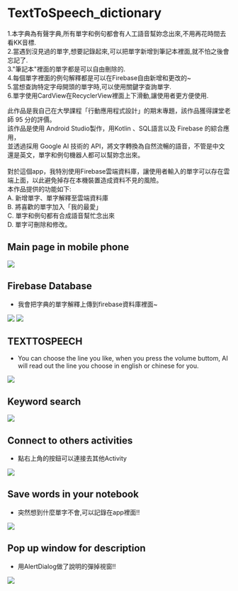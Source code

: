 # TextToSpeech_dictionary
1.本字典為有聲字典,所有單字和例句都會有人工語音幫妳念出來,不用再花時間去看KK音標. <br />
2.當遇到沒見過的單字,想要記錄起來,可以把單字新增到筆記本裡面,就不怕之後會忘記了.<br />
3."筆記本"裡面的單字都是可以自由刪除的.<br />
4.每個單字裡面的例句解釋都是可以在Firebase自由新增和更改的~ <br />
5.當想查詢特定字母開頭的單字時,可以使用關鍵字查詢單字.<br />
6.單字使用CardView在RecyclerView裡面上下滑動,讓使用者更方便使用.<br />

此作品是我自己在大學課程「行動應用程式設計」的期末專題，該作品獲得課堂老師 95 分的評價。<br />
該作品是使用 Android Studio製作，用Kotlin 、SQL語言以及 Firebase 的綜合應用，<br />
並透過採用 Google AI 技術的 API，將文字轉換為自然流暢的語音，不管是中文還是英文，單字和例句機器人都可以幫妳念出來。<br /><br />
對於這個app，我特別使用Firebase雲端資料庫，讓使用者輸入的單字可以存在雲端上面，以此避免掉存在本機裝置造成資料不見的風險。<br />
本作品提供的功能如下: <br />
A. 新增單字、單字解釋至雲端資料庫 <br />
B. 將喜歡的單字加入「我的最愛」 <br />
C. 單字和例句都有合成語音幫忙念出來 <br />
D. 單字可刪除和修改。<br />

## Main page in mobile phone
![](https://github.com/a1233z/text_to_voice_dicitionary_public/blob/master/github_images/0.png)

## Firebase Database
* 我會把字典的單字解釋上傳到firebase資料庫裡面~

![](https://github.com/a1233z/text_to_voice_dicitionary_public/blob/master/github_images/1.png)
![](https://github.com/a1233z/text_to_voice_dicitionary_public/blob/master/github_images/2.png)

## TEXTTOSPEECH
* You can choose the line you like, when you press the volume buttom, AI will read out the line you choose in english or chinese for you.

![](https://github.com/a1233z/text_to_voice_dicitionary_public/blob/master/github_images/3.png)

## Keyword search
![](https://github.com/a1233z/text_to_voice_dicitionary_public/blob/master/github_images/4.png)

## Connect to others activities
* 點右上角的按鈕可以連接去其他Activity

![](https://github.com/a1233z/text_to_voice_dicitionary_public/blob/master/github_images/5.png)

## Save words in your notebook
* 突然想到什麼單字不會,可以記錄在app裡面!!

![](https://github.com/a1233z/text_to_voice_dicitionary_public/blob/master/github_images/6.png)

## Pop up window for description
* 用AlertDialog做了說明的彈掉視窗!!

![](https://github.com/a1233z/text_to_voice_dicitionary_public/blob/master/github_images/7.png)
